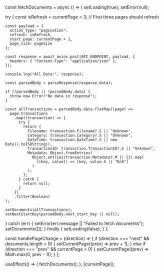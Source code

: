 const fetchDocuments = async () => {
  setLoading(true);
  setError(null);

  try {
    const isRefresh = currentPage < 3; // First three pages should refresh

    const payload = {
      action_type: "pagination",
      refresh: isRefresh,
      start_page: currentPage + 1,
      page_size: pageSize
    };

    const response = await axios.post(API_ENDPOINT, payload, {
      headers: { "Content-Type": "application/json" },
    });

    console.log("All Data:", response);

    const parsedBody = parseResponse(response.data);

    if (!parsedBody || !parsedBody.data) {
      throw new Error("No data in response");
    }

    const allTransactions = parsedBody.data.flatMap((page) =>
      page.transactions
        .map((transaction) => {
          try {
            return {
              Filename: transaction.Filename?.S || "Unknown",
              Category: transaction.Category?.S || "Unknown",
              DateTime: transaction.DateTime?.S || new Date().toISOString(),
              TransactionID: transaction.TransactionID?.S || "Unknown",
              Metadata: Object.fromEntries(
                Object.entries(transaction.Metadata?.M || {}).map(
                  ([key, value]) => [key, value.S || "N/A"]
                )
              ),
            };
          } catch {
            return null;
          }
        })
        .filter(Boolean)
    );

    setDocuments(allTransactions);
    setNextStartKey(parsedBody.next_start_key || null);
  } catch (err) {
    setError(err.message || "Failed to fetch documents");
    setDocuments([]);
  } finally {
    setLoading(false);
  }
};



const handlePageChange = (direction) => {
  if (direction === "next" && documents.length > 0) {
    setCurrentPage((prev) => prev + 1);
  } else if (direction === "prev" && currentPage > 0) {
    setCurrentPage((prev) => Math.max(0, prev - 1));
  }
};



useEffect(() => {
  fetchDocuments();
}, [currentPage]);
